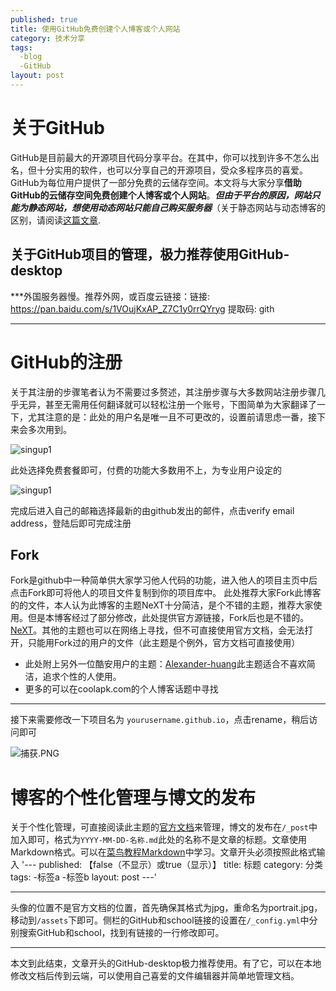 ```yaml
---
published: true
title: 使用GitHub免费创建个人博客或个人网站
category: 技术分享
tags: 
  -blog
  -GitHub
layout: post
---
```


# 关于GitHub #

GitHub是目前最大的开源项目代码分享平台。在其中，你可以找到许多不怎么出名，但十分实用的软件，也可以分享自己的开源项目，受众多程序员的喜爱。GitHub为每位用户提供了一部分免费的云储存空间。本文将与大家分享**借助GitHub的云储存空间免费创建个人博客或个人网站**。***但由于平台的原因，网站只能为静态网站，想使用动态网站只能自己购买服务器***（关于静态网站与动态博客的区别，请阅读[这篇文章](https://www.cnblogs.com/bluesungz/p/5955170.html).

<!--more-->

## 关于GitHub项目的管理，极力推荐使用GitHub-desktop ##
***外国服务器慢。推荐外网，或百度云链接：链接: https://pan.baidu.com/s/1VOujKxAP_Z7C1y0rrQYryg 提取码: gith

***

# GitHub的注册 #

关于其注册的步骤笔者认为不需要过多赘述，其注册步骤与大多数网站注册步骤几乎无异，甚至无需用任何翻译就可以轻松注册一个账号，下图简单为大家翻译了一下，尤其注意的是：此处的用户名是唯一且不可更改的，设置前请思虑一番，接下来会多次用到。



![singup1](https://raw.githubusercontent.com/codesjobs/codesjobs.github.io/master/_posts/image/githubandblog/signup.png)

此处选择免费套餐即可，付费的功能大多数用不上，为专业用户设定的

![singup1](https://raw.githubusercontent.com/codesjobs/codesjobs.github.io/master/_posts/image/githubandblog/sing.PNG)

完成后进入自己的邮箱选择最新的由github发出的邮件，点击verify email address，登陆后即可完成注册

## Fork ##
Fork是github中一种简单供大家学习他人代码的功能，进入他人的项目主页中后点击Fork即可将他人的项目文件复制到你的项目库中。
此处推荐大家Fork此博客的的文件，本人认为此博客的主题NeXT十分简洁，是个不错的主题，推荐大家使用。但是本博客经过了部分修改，此处提供官方源链接，Fork后也是不错的。[NeXT](https://github.com/simpleyyt/jekyll-theme-next)。其他的主题也可以在网络上寻找，但不可直接使用官方文档，会无法打开，只能用Fork过的用户的文件（此主题是个例外，官方文档可直接使用）

 * 此处附上另外一位酷安用户的主题：[Alexander-huang](https://github.com/Alexander-Huang/Alexander-Huang.github.io)此主题适合不喜欢简洁，追求个性的人使用。
 * 更多的可以在coolapk.com的个人博客话题中寻找

***

接下来需要修改一下项目名为 `yourusername.github.io`，点击rename，稍后访问即可

![捕获.PNG](https://i.loli.net/2019/09/08/Gydnp3b1cYgQsLq.png)

# 博客的个性化管理与博文的发布 #

关于个性化管理，可直接阅读此主题的[官方文档](http://theme-next.simpleyyt.com/)来管理，博文的发布在`/_post`中加入即可，格式为`YYYY-MM-DD-名称.md`此处的名称不是文章的标题。文章使用Markdown格式。可以在[菜鸟教程Markdown](https://www.runoob.com/markdown/md-tutorial.html)中学习。文章开头必须按照此格式输入
'---
published: 【false（不显示）或true（显示）】
title: 标题
category: 分类
tags: 
  -标签a
  -标签b
layout: post
---'

***

头像的位置不是官方文档的位置，首先确保其格式为jpg，重命名为portrait.jpg，移动到`/assets`下即可。侧栏的GitHub和school链接的设置在`/_config.yml`中分别搜索GitHub和school，找到有链接的一行修改即可。

***

本文到此结束，文章开头的GitHub-desktop极力推荐使用。有了它，可以在本地修改文档后传到云端，可以使用自己喜爱的文件编辑器并简单地管理文档。